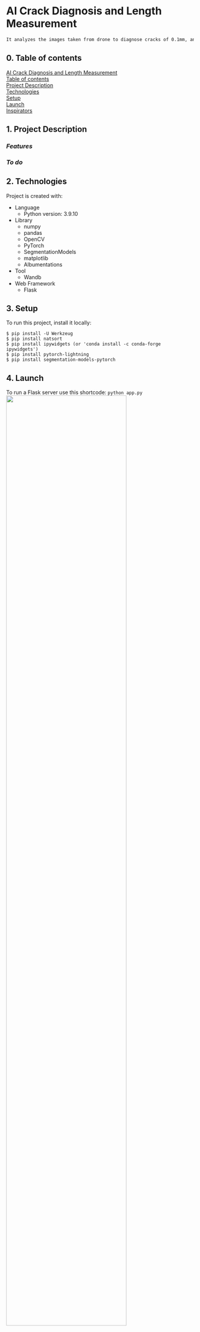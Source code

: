# AI Crack Diagnosis and Length Measurement
```diff
It analyzes the images taken from drone to diagnose cracks of 0.1mm, and builds a model that measures the area and width in pixels.
```


## 0. Table of contents
 [AI Crack Diagnosis and Length Measurement](#ai-crack-diagnosis-and-length-measurement)  
   [Table of contents](#-0-table-of-contents)  
   [Project Description](#-1-project-description)  
   [Technologies](#-2-technologies)  
   [Setup](#-3-setup)  
   [Launch](#-4-launch)  
   [Inspirators](#-5-inspirators)  

## 1. Project Description
### ***Features***

### ***To do***


## 2. Technologies
Project is created with:
* Language
  * Python version: 3.9.10
* Library
  * numpy
  * pandas
  * OpenCV
  * PyTorch
  * SegmentationModels
  * matplotlib
  * Albumentations
* Tool
  * Wandb
* Web Framework
  * Flask

## 3. Setup
To run this project, install it locally:
```
$ pip install -U Werkzeug
$ pip install natsort
$ pip install ipywidgets (or 'conda install -c conda-forge ipywidgets')
$ pip install pytorch-lightning
$ pip install segmentation-models-pytorch
```

## 4. Launch
To run a Flask server use this shortcode: `python app.py`  
<img width="80%" src="https://user-images.githubusercontent.com/90584177/198204367-5b7c8eba-7295-433c-802c-59ee2ef86aa7.gif"/>

## 5. Inspirators
